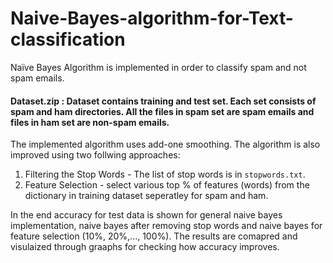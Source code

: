 # Naive-Bayes-algorithm-for-Text-classification
Naïve Bayes Algorithm is implemented in order to classify spam and not spam emails.

#### Dataset.zip : Dataset contains training and test set. Each set consists of spam and ham directories. All the files in spam set are spam emails and files in ham set are non-spam emails.

The implemented algorithm uses add-one smoothing. The algorithm is also improved using two follwing approaches:
1) Filtering the Stop Words - The list of stop words is in `stopwords.txt`.
2) Feature Selection - select various top % of features (words) from the dictionary in training dataset seperatley for spam and ham. 

In the end accuracy for test data is shown for general naive bayes implementation, naive bayes after removing stop words and naive bayes for feature selection (10%, 20%,..., 100%). The results are comapred and visulaized through graaphs for checking how accuracy improves.
